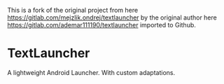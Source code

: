 This is a fork of the original project from here https://gitlab.com/mejzlik.ondrej/textlauncher by the original author here https://gitlab.com/ademar111190/textlauncher imported to Github.  
  
# TextLauncher
A lightweight Android Launcher. With custom adaptations.
